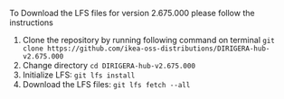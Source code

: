 To Download the LFS files for version 2.675.000 please follow the instructions

1. Clone the repository by running following command on terminal `git clone https://github.com/ikea-oss-distributions/DIRIGERA-hub-v2.675.000`
2. Change directory `cd DIRIGERA-hub-v2.675.000`
3. Initialize LFS: `git lfs install`
4. Download the LFS files: `git lfs fetch --all`
